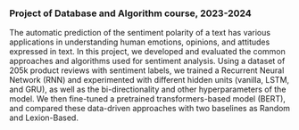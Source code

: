 ### Project of Database and Algorithm course, 2023-2024

The automatic prediction of the sentiment polarity of a text has various applications in understanding human emotions, opinions, and attitudes expressed in text. In this project, we developed and evaluated the common approaches and algorithms used for sentiment analysis. Using a dataset of 205k product reviews with sentiment labels, we trained a Recurrent Neural Network (RNN) and experimented with different hidden units (vanilla, LSTM, and GRU), as well as the bi-directionality and other hyperparameters of the model. We then fine-tuned a pretrained transformers-based model (BERT), and compared these data-driven approaches with two baselines as Random and Lexion-Based.
